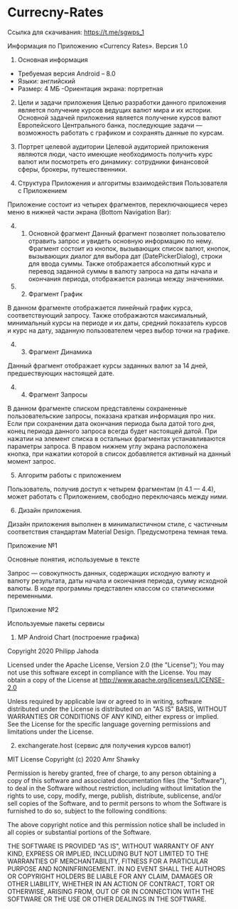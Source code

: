 # Currecny-Rates

Ссылка для скачивания: https://t.me/sgwps_1

Информация по Приложению «Currency Rates». Версия 1.0

1. Основная информация
- Требуемая версия Android – 8.0
- Языки: английский
- Размер: 4 МБ
-Ориентация экрана: портретная

2. Цели и задачи приложения
Целью разработки данного приложения является получение курсов ведущих валют мира и их истории. Основной задачей приложения является получение курсов валют Европейского Центрального банка, последующие задачи — возможность работать с графиком и сохранять данные по курсам.

3. Портрет целевой аудитории
Целевой аудиторией приложения являются люди, часто имеющие необходимость получить курс валют или посмотреть его динамику: сотрудники финансовой сферы, брокеры, путешественники.

4. Структура Приложения и алгоритмы взаимодействия Пользователя с Приложением
 
Приложение состоит из четырех фрагментов, переключающиеся через меню в нижней части экрана (Bottom Navigation Bar):

4. 1. Основной фрагмент
Данный фрагмент позволяет пользователю отравить запрос и увидеть основную информацию по нему. Фрагмент состоит из кнопок, вызывающих список валют, кнопок, вызывающих диалог для выбора дат (DatePickerDialog), строки для ввода суммы. Также отображается абсолютный курс и перевод заданной суммы в валюту запроса на даты начала и окончания периода, отображается разница между значениями.

4. 2. Фрагмент График

В данном фрагменте отображается линейный график курса, соответствующий запросу. Также отображаются максимальный, минимальный курсы на периоде и их даты, средний показатель курсов и курс на дату, заданную пользователем через выбор точки на графике.

4. 3. Фрагмент Динамика

Данный фрагмент отображает курсы заданных валют за 14 дней, предшествующих настоящей дате.

4. 4. Фрагмент Запросы

В данном фрагменте списком представлены сохраненные пользовательские запросы, показана краткая информация про них. Если при сохранении дата окончания периода была датой того дня, конец периода данного запроса всегда будет настоящей датой. При нажатии на элемент списка в остальных фрагментах устанавливаются параметры запроса. В правом нижнем углу экрана расположена кнопка, при  нажатии которой в список добавляется активный на данный момент запрос.


5. Алгоритм работы с приложением

Пользователь, получив доступ к четырем фрагментам (п 4.1 — 4.4), может работать с Приложением, свободно переключаясь между ними.

6. Дизайн приложения.

Дизайн приложения выполнен в минималистичном стиле, с частичным соответствия стандартам Material Design. Предусмотрена темная тема.




































Приложение №1

Основные понятия, используемые в тексте

Запрос — совокупность данных, содержащих исходную валюту и валюту результата, даты начала и окончания периода, сумму исходной валюты. В коде программы представлен классом со статическими переменными.

Приложение №2

Используемые пакеты сервисы

1. MP Android Chart (построение графика)

Copyright 2020 Philipp Jahoda

Licensed under the Apache License, Version 2.0 (the "License");
You may not use this software except in compliance with the License.
You may obtain a copy of the License at
http://www.apache.org/licenses/LICENSE-2.0

Unless required by applicable law or agreed to in writing, software distributed under the License is distributed on an "AS IS" BASIS, WITHOUT WARRANTIES OR CONDITIONS OF ANY KIND, either express or implied.
See the License for the specific language governing permissions and limitations under the License.

2. exchangerate.host (сервис для получения курсов валют)

MIT License
Copyright (c) 2020 Amr Shawky

Permission is hereby granted, free of charge, to any person obtaining a copy of this software and associated documentation files (the "Software"), to deal in the Software without restriction, including without limitation the rights to use, copy, modify, merge, publish, distribute, sublicense, and/or sell copies of the Software, and to permit persons to whom the Software is furnished to do so, subject to the following conditions:

The above copyright notice and this permission notice shall be included in all copies or substantial portions of the Software.

THE SOFTWARE IS PROVIDED "AS IS", WITHOUT WARRANTY OF ANY KIND, EXPRESS OR IMPLIED, INCLUDING BUT NOT LIMITED TO THE WARRANTIES OF MERCHANTABILITY, FITNESS FOR A PARTICULAR PURPOSE AND NONINFRINGEMENT. IN NO EVENT SHALL THE AUTHORS OR COPYRIGHT HOLDERS BE LIABLE FOR ANY CLAIM, DAMAGES OR OTHER LIABILITY, WHETHER IN AN ACTION OF CONTRACT, TORT OR OTHERWISE, ARISING FROM, OUT OF OR IN CONNECTION WITH THE SOFTWARE OR THE USE OR OTHER DEALINGS IN THE SOFTWARE.


